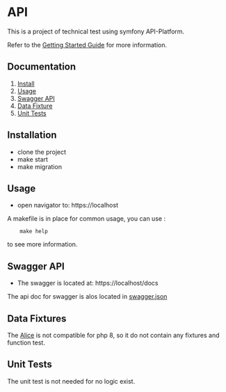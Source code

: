 # API
This is a project of technical test using symfony API-Platform.

Refer to the [Getting Started Guide](https://api-platform.com/docs/distribution) for more information.


## Documentation

1. [Install](#installation)
2. [Usage](#usage)
3. [Swagger API](#swagger-api)
4. [Data Fixture](#data-fixtures)
5. [Unit Tests](#unit-tests)

## Installation
   * clone the project
   * make start
   * make migration
## Usage
   * open navigator to: https://localhost
   
A makefile is in place for common usage, you can use :
        
        make help 
to see more information.

## Swagger API
   * The swagger is located at: https://localhost/docs
   
The api doc for swagger is alos located in [swagger.json](config/swagger.json)

## Data Fixtures
   The [Alice](https://github.com/hautelook/AliceBundle) is not compatible for php 8, so it do not contain any fixtures and function test.
   
## Unit Tests
   The unit test is not needed for no logic exist.
